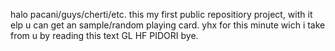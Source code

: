 halo pacani/guys/cherti/etc. this my first public repositiory project, with it elp u can get an sample/random playing card. 
yhx for this minute wich i take from u by reading this text
GL HF PIDORI
bye.
